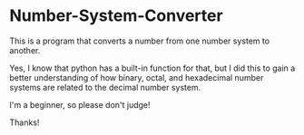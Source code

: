 # Number-System-Converter
This is a program that converts a number from one number system to another.

Yes, I know that python has a built-in function for that, but I did this to gain a better understanding of how
binary, octal, and hexadecimal number systems are related to the decimal number system.

I'm a beginner, so please don't judge!

Thanks!

